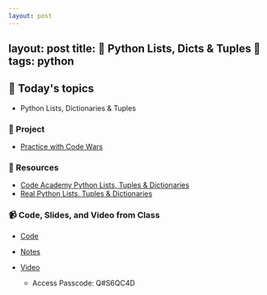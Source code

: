 ```yaml
---
layout: post
---
```

layout: post
title: 🐍 Python Lists, Dicts & Tuples 🐍
tags: python
---

## 📅 Today's topics

- Python Lists, Dictionaries & Tuples

### 🎯  Project
- [Practice with Code Wars](https://www.codewars.com/)

### 🔖 Resources

* [Code Academy Python Lists, Tuples & Dictionaries](https://www.codecademy.com/learn/learn-python/modules/learn-python-lists--dictionaries-u-3)
* [Real Python Lists, Tuples & Dictionaries](https://realpython.com/python-dicts/)


### 📹 Code, Slides, and Video from Class

* [Code](https://github.com/momentum-pt-team-1/examples/blob/main/class_interests.py)
* [Notes](https://github.com/momentum-pt-team-1/examples/tree/main/python/intro-notebooks)
* [Video](https://us02web.zoom.us/rec/share/xeCDNMRI9cAmQ1-8RhKEGCYEtG2PBeC_wf_bfs3iO8zY64IZ5I2d4wU51Y1CFqib.T5AweW3o_LemdHPW)

  - Access Passcode: Q#S6QC4D

